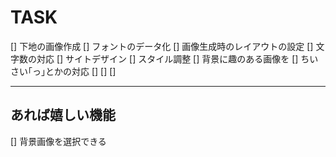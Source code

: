 # TASK
[] 下地の画像作成
[] フォントのデータ化
[] 画像生成時のレイアウトの設定
[] 文字数の対応
[] サイトデザイン
[] スタイル調整
[] 背景に趣のある画像を
[] ちいさい｢っ｣とかの対応
[]
[]
[]


---

## あれば嬉しい機能
[] 背景画像を選択できる
